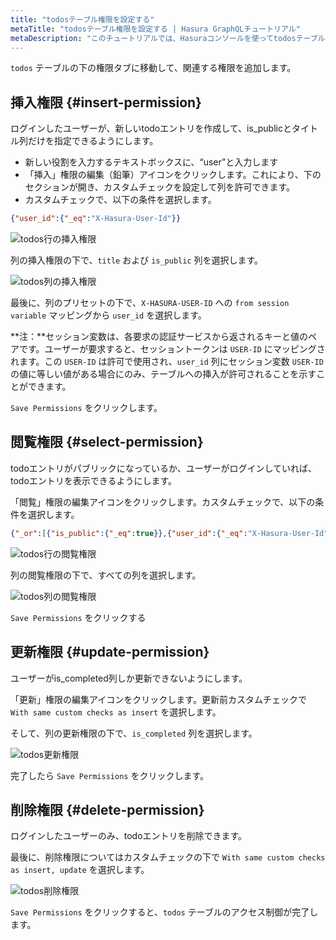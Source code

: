 ```yaml
---
title: "todosテーブル権限を設定する"
metaTitle: "todosテーブル権限を設定する | Hasura GraphQLチュートリアル"
metaDescription: "このチュートリアルでは、Hasuraコンソールを使ってtodosテーブルに挿入、閲覧、更新、削除操作の権限を設定する方法を学びます。"
---
```


`todos` テーブルの下の権限タブに移動して、関連する権限を追加します。

## 挿入権限 {#insert-permission}

ログインしたユーザーが、新しいtodoエントリを作成して、is_publicとタイトル列だけを指定できるようにします。

- 新しい役割を入力するテキストボックスに、“user”と入力します
- 「挿入」権限の編集（鉛筆）アイコンをクリックします。これにより、下のセクションが開き、カスタムチェックを設定して列を許可できます。
- カスタムチェックで、以下の条件を選択します。

```json
{"user_id":{"_eq":"X-Hasura-User-Id"}}
```

![todos行の挿入権限](https://graphql-engine-cdn.hasura.io/learn-hasura/assets/graphql-hasura/todos-table-row-permission-insert.png)

列の挿入権限の下で、`title` および `is_public` 列を選択します。

![todos列の挿入権限](https://graphql-engine-cdn.hasura.io/learn-hasura/assets/graphql-hasura/todos-insert-column-permission.png)

最後に、列のプリセットの下で、`X-HASURA-USER-ID` への `from session variable` マッピングから `user_id` を選択します。

**注：**セッション変数は、各要求の認証サービスから返されるキーと値のペアです。ユーザーが要求すると、セッショントークンは `USER-ID` にマッピングされます。この `USER-ID` は許可で使用され、`user_id` 列にセッション変数 `USER-ID` の値に等しい値がある場合にのみ、テーブルへの挿入が許可されることを示すことができます。

`Save Permissions` をクリックします。

## 閲覧権限 {#select-permission}

todoエントリがパブリックになっているか、ユーザーがログインしていれば、todoエントリを表示できるようにします。

「閲覧」権限の編集アイコンをクリックします。カスタムチェックで、以下の条件を選択します。

```json
{"_or":[{"is_public":{"_eq":true}},{"user_id":{"_eq":"X-Hasura-User-Id"}}]}
```

![todos行の閲覧権限](https://graphql-engine-cdn.hasura.io/learn-hasura/assets/graphql-hasura/todos-select-permission-row.png)

列の閲覧権限の下で、すべての列を選択します。

![todos列の閲覧権限](https://graphql-engine-cdn.hasura.io/learn-hasura/assets/graphql-hasura/todos-select-permission-column.png)

`Save Permissions` をクリックする

## 更新権限 {#update-permission}

ユーザーがis_completed列しか更新できないようにします。

「更新」権限の編集アイコンをクリックします。更新前カスタムチェックで `With same custom checks as insert` を選択します。

そして、列の更新権限の下で、`is_completed` 列を選択します。

![todos更新権限](https://graphql-engine-cdn.hasura.io/learn-hasura/assets/graphql-hasura/todos-update-permission-pre-update.png)

完了したら `Save Permissions` をクリックします。

## 削除権限 {#delete-permission}

ログインしたユーザーのみ、todoエントリを削除できます。

最後に、削除権限についてはカスタムチェックの下で `With same custom checks as insert, update` を選択します。

![todos削除権限](https://graphql-engine-cdn.hasura.io/learn-hasura/assets/graphql-hasura/todos-delete-permission.png)

`Save Permissions` をクリックすると、`todos` テーブルのアクセス制御が完了します。
